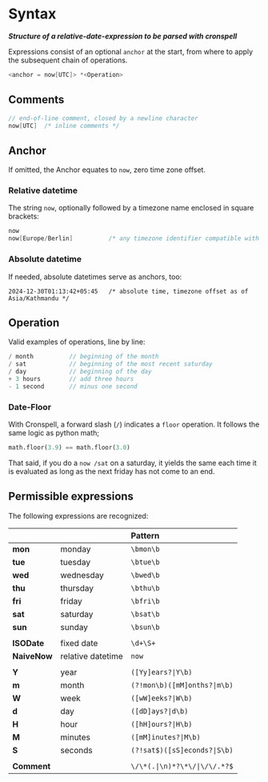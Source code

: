 # Syntax

***Structure of a relative-date-expression to be parsed with cronspell***

Expressions consist of an optional `anchor` at the start, from where to apply
the subsequent chain of operations.


```cpp
<anchor = now[UTC]> *<Operation>
```

## Comments


```cpp
// end-of-line comment, closed by a newline character
now[UTC]  /* inline comments */
```

## Anchor

If omitted, the Anchor equates to `now`, zero time zone offset.

### Relative datetime

The string `now`, optionally followed by a timezone name enclosed in square brackets:

```cpp
now
now[Europe/Berlin]          /* any timezone identifier compatible with ZoneInfo */
```

### Absolute datetime

If needed, absolute datetimes serve as anchors, too:

```text
2024-12-30T01:13:42+05:45   /* absolute time, timezone offset as of Asia/Kathmandu */
```

## Operation

Valid examples of operations, line by line:

```cpp
/ month          // beginning of the month
/ sat            // beginning of the most recent saturday
/ day            // beginning of the day
+ 3 hours        // add three hours
- 1 second       // minus one second
```

### Date-Floor

With Cronspell, a forward slash (`/`) indicates a `floor` operation. It follows the same logic as python math;

```python
math.floor(3.9) == math.floor(3.0)
```

That said, if you do a `now /sat` on a saturday, it yields the same each time it is evaluated as long as the next friday has not come to an end.


## Permissible expressions

The following expressions are recognized:

|              |                   | Pattern                       |
| :----------- | :---------------- | :---------------------------- |
| **mon**      | monday            | `\bmon\b`                     |
| **tue**      | tuesday           | `\btue\b`                     |
| **wed**      | wednesday         | `\bwed\b`                     |
| **thu**      | thursday          | `\bthu\b`                     |
| **fri**      | friday            | `\bfri\b`                     |
| **sat**      | saturday          | `\bsat\b`                     |
| **sun**      | sunday            | `\bsun\b`                     |
|              |                   |                               |
| **ISODate**  | fixed date        | `\d+\S+`                      |
| **NaiveNow** | relative datetime | `now`                         |
|              |                   |                               |
| **Y**        | year              | `([Yy]ears?\|Y\b)`            |
| **m**        | month             | `(?!mon\b)([mM]onths?\|m\b)`  |
| **W**        | week              | `([wW]eeks?\|W\b)`            |
| **d**        | day               | `([dD]ays?\|d\b)`             |
| **H**        | hour              | `([hH]ours?\|H\b)`            |
| **M**        | minutes           | `([mM]inutes?\|M\b)`          |
| **S**        | seconds           | `(?!sat$)([sS]econds?\|S\b)`  |
|              |                   |                               |
| **Comment**  |                   | `\/\*(.\|\n)*?\*\/\|\/\/.*?$` |
